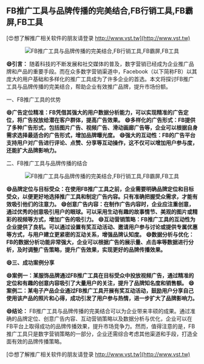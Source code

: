 ## **FB推广工具与品牌传播的完美结合,FB行销工具,FB霸屏,FB工具**

[😍想了解推广相关软件的朋友请登录 http://www.vst.tw](http://www.vst.tw)

 <center><img src="https://vst.tw/MP4/tuiguang/png/5.png" alt="FB推广工具与品牌传播的完美结合,FB行销工具,FB霸屏,FB工具"></center>

**😄引言：**
随着科技的不断发展和社交媒体的普及，数字营销已经成为企业推广品牌和产品的重要手段。而在众多数字营销渠道中，Facebook（以下简称FB）以其庞大的用户基础和多样化的推广工具成为了许多企业的首选。本文将探讨FB推广工具与品牌传播的完美结合，帮助企业有效推广品牌，提升市场份额。

一、FB推广工具的优势

**😄广告定位精准：FB凭借其强大的用户数据分析能力，可以实现精准的广告定位，将广告投放给潜在客户群体，提高广告效果。**
**😄多样化的广告形式：FB提供了多种广告形式，包括图片广告、视频广告、滑动画廊广告等，企业可以根据自身需求选择最适合的广告形式，增加品牌曝光度。**
**😄强大的互动性：FB的广告平台支持用户对广告进行评论、点赞、分享等互动操作，这不仅可以增加用户参与度，还能扩大品牌影响力。**

二、FB推广工具与品牌传播的结合

 <center><img src="https://vst.tw/MP4/tuiguang/png/7.png" alt="FB推广工具与品牌传播的完美结合,FB行销工具,FB霸屏,FB工具"></center>

**😄品牌定位与目标受众：在使用FB推广工具之前，企业需要明确品牌定位和目标受众，以便更好地选择推广工具和制定广告内容。只有准确把握受众需求，才能有效吸引他们的注意力。**
**😄创意广告内容：在制作广告内容时，企业应注重创意，通过优秀的创意吸引用户的眼球。可以采用生动有趣的故事情节、美观的图片或精彩的视频等方式，增加广告的吸引力。**
**😄互动营销策略：FB推广工具的互动性为企业提供了良机。可以通过设置有奖互动活动、邀请用户参与讨论或提供专属优惠等方式，与用户建立更紧密的互动关系，增强品牌认知度。**
**😄数据分析与优化：FB的数据分析功能非常强大，企业可以根据广告的展示量、点击率等数据进行分析，及时调整广告策略，提升广告效果，实现更好的品牌传播效果。**

**😄三、成功案例分享**

**😄案例一：某服饰品牌通过FB推广工具在目标受众中投放视频广告，通过精准的定位和有趣的创意内容吸引了大量用户的关注，提升了品牌知名度和销售额。**
**😄案例二：某电子产品企业通过FB推广工具开展有奖互动活动，鼓励用户分享自己使用该产品的照片和心得，成功引发了用户参与热情，进一步扩大了品牌影响力。**

**😄结论：**
FB推广工具与品牌传播的完美结合可以为企业带来丰硕的成果。通过准确的品牌定位、创意广告内容、互动营销策略以及数据分析与优化，企业可以在FB平台上取得成功的品牌传播效果，提升市场竞争力。然而，值得注意的是，FB推广工具只是数字营销策略的一部分，企业还需综合考虑其他渠道和手段，打造全面有效的品牌传播策略。

[😍想了解推广相关软件的朋友请登录 http://www.vst.tw](http://www.vst.tw)



